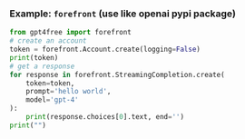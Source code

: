 ### Example: `forefront` (use like openai pypi package) <a name="example-forefront"></a>

```python
from gpt4free import forefront
# create an account
token = forefront.Account.create(logging=False)
print(token)
# get a response
for response in forefront.StreamingCompletion.create(
	token=token,
	prompt='hello world',
	model='gpt-4'
):
    print(response.choices[0].text, end='')
print("")
```